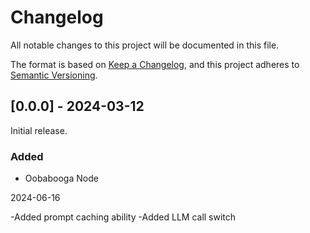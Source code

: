 # Changelog

All notable changes to this project will be documented in this file.

The format is based on [Keep a Changelog](https://keepachangelog.com/en/1.1.0/),
and this project adheres to [Semantic Versioning](https://semver.org/spec/v2.0.0.html).

## [0.0.0] - 2024-03-12

Initial release.

### Added

- Oobabooga Node

2024-06-16

-Added prompt caching ability
-Added LLM call switch
